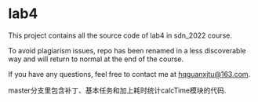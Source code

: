 lab4
==========================================

This project contains all the source code of lab4 in sdn_2022 course.

To avoid plagiarism issues, repo has been renamed in a less discoverable way and will return to normal at the end of the course.

If you have any questions, feel free to contact me at hqguanxjtu@163.com.

master分支里包含补丁、基本任务和加上耗时统计calcTime模块的代码.
